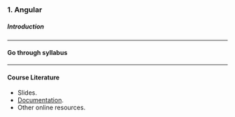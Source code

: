 ### 1. Angular
##### Introduction

---

#### Go through syllabus

----

#### Course Literature

* Slides.
* <a href="https://angular.io/docs" target="_blank">Documentation</a>.
* Other online resources.


